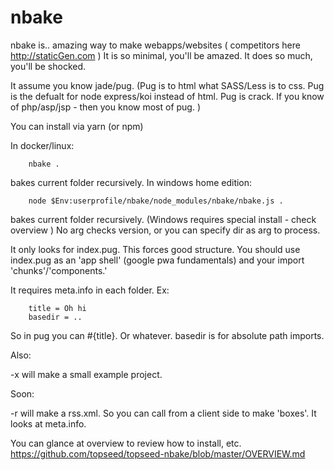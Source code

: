 
# nbake

nbake is.. amazing way to make webapps/websites ( competitors  here http://staticGen.com )
It is so minimal, you'll be amazed.
It does so much, you'll be shocked.

It assume you know jade/pug. (Pug is to html what SASS/Less is to css. Pug is the defualt for node express/koi instead of html. Pug is crack. If you know of php/asp/jsp - then you know most of pug. )

You can install via yarn (or npm)

In docker/linux:


		nbake .


bakes current folder recursively.
In windows home edition:


		node $Env:userprofile/nbake/node_modules/nbake/nbake.js .


bakes current folder recursively. (Windows requires special install - check overview ) No arg checks version, or you can specify dir as arg to process.



It only looks for index.pug. This forces good structure. You should use index.pug as an 'app shell' (google pwa fundamentals) and your import 'chunks'/'components.'

It requires meta.info in each folder. Ex:

		title = Oh hi
		basedir = ..

So in pug you can #{title}. Or whatever. basedir is for absolute path imports.


Also:

-x will make a small example project.


Soon:

-r will make a rss.xml. So you can call from a client side to make 'boxes'. It looks at meta.info.


You can glance at overview to review how to install, etc. https://github.com/topseed/topseed-nbake/blob/master/OVERVIEW.md